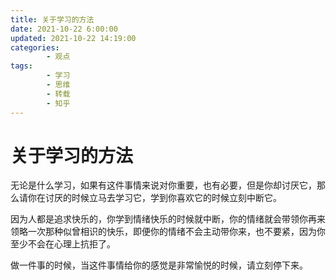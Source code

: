 ```yaml
---
title: 关于学习的方法
date: 2021-10-22 6:00:00
updated: 2021-10-22 14:19:00
categories:
        - 观点
tags:
        - 学习
        - 思维
        - 转载
        - 知乎
---
```


# 关于学习的方法

无论是什么学习，如果有这件事情来说对你重要，也有必要，但是你却讨厌它，那么请你在讨厌的时候立马去学习它，学到你喜欢它的时候立刻中断它。

因为人都是追求快乐的，你学到情绪快乐的时候就中断，你的情绪就会带领你再来领略一次那种似曾相识的快乐，即便你的情绪不会主动带你来，也不要紧，因为你至少不会在心理上抗拒了。

做一件事的时候，当这件事情给你的感觉是非常愉悦的时候，请立刻停下来。
